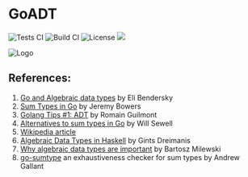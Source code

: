 # GoADT

![Tests CI](https://github.com/tttardigrado/goadt/actions/workflows/tests.yml/badge.svg)
![Build CI](https://github.com/tttardigrado/goadt/actions/workflows/build.yml/badge.svg)
![License](https://img.shields.io/github/license/tttardigrado/goadt)
<a href="https://twitter.com/intent/tweet?text=Check out goadt by %40_tardigrado_ https%3A%2F%2Fgithub.com%2Ftttardigrado%2Fgoadt 😁"><img src="https://img.shields.io/twitter/url?style=social&url=https%3A%2F%2Fgithub.com%2Ftttardigrado%2Fgoadt"></a>

![Logo](./logo.png)


## References:
1. [Go and Algebraic data types](https://eli.thegreenplace.net/2018/go-and-algebraic-data-types/) by Eli Bendersky
2. [Sum Types in Go](https://www.jerf.org/iri/post/2917/) by Jeremy Bowers
3. [Golang Tips #1: ADT](https://rguilmont.net/blog/2022-02-20-golang-generics-options/) by Romain Guilmont
3. [Alternatives to sum types in Go](https://making.pusher.com/alternatives-to-sum-types-in-go/) by Will Sewell
4. [Wikipedia article](https://en.wikipedia.org/wiki/Algebraic_data_type)
5. [Algebraic Data Types in Haskell](https://serokell.io/blog/algebraic-data-types-in-haskell) by Gints Dreimanis 
6. [Why algebraic data types are important](https://www.youtube.com/watch?v=LkqTLJK2API) by Bartosz Milewski
7. [go-sumtype](https://github.com/BurntSushi/go-sumtype) an exhaustiveness checker for sum types by Andrew Gallant